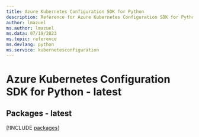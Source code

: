 ```yaml
---
title: Azure Kubernetes Configuration SDK for Python
description: Reference for Azure Kubernetes Configuration SDK for Python
author: lmazuel
ms.author: lmazuel
ms.data: 07/19/2023
ms.topic: reference
ms.devlang: python
ms.service: kubernetesconfiguration
---
```

# Azure Kubernetes Configuration SDK for Python - latest
## Packages - latest
[!INCLUDE [packages](kubernetes-configuration-index.md)]